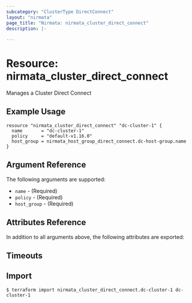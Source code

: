 ```yaml
---
subcategory: "ClusterType DirectConnect"
layout: "nirmata"
page_title: "Nirmata: nirmata_cluster_direct_connect"
description: |-
  
---
```


# Resource: nirmata_cluster_direct_connect

Manages a Cluster Direct Connect


## Example Usage

```hcl
resource "nirmata_cluster_direct_connect" "dc-cluster-1" {
  name       = "dc-cluster-1"
  policy     = "default-v1.16.0"
  host_group = nirmata_host_group_direct_connect.dc-host-group.name
}

```

## Argument Reference

The following arguments are supported:

* `name` - (Required) 
* `policy` - (Required) 
* `host_group` - (Required) 

## Attributes Reference

In addition to all arguments above, the following attributes are exported:


## Timeouts


## Import


```
$ terraform import nirmata_cluster_direct_connect.dc-cluster-1 dc-cluster-1
```
